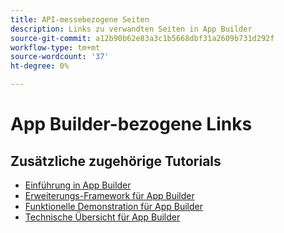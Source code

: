 ```yaml
---
title: API-messebezogene Seiten
description: Links zu verwandten Seiten in App Builder
source-git-commit: a12b90b62e83a3c1b5668dbf31a2609b731d292f
workflow-type: tm+mt
source-wordcount: '37'
ht-degree: 0%

---
```


# App Builder-bezogene Links

## Zusätzliche zugehörige Tutorials

* [Einführung in App Builder](../app-builder/introduction-to-app-builder.md)
* [Erweiterungs-Framework für App Builder](../app-builder/extensibility-framework-commerce-eventing.md)
* [Funktionelle Demonstration für App Builder](../app-builder/app-builder-functional-demonstration.md)
* [Technische Übersicht für App Builder](../app-builder/app-builder-technical-overview.md)
